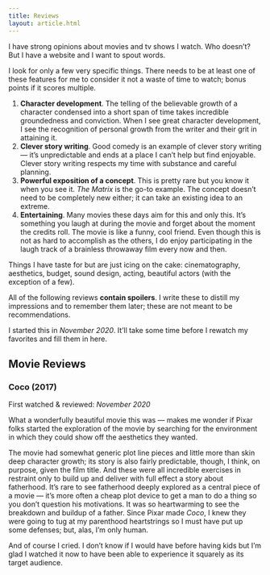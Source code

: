 ```yaml
---
title: Reviews
layout: article.html
---
```


I have strong opinions about movies and tv shows I watch. Who doesn’t? But I have a website and I want to spout words.

I look for only a few very specific things. There needs to be at least one of these features for me to consider it not a waste of time to watch; bonus points if it scores multiple.

1. **Character development**. The telling of the believable growth of a character condensed into a short span of time takes incredible groundedness and conviction. When I see great character development, I see the recognition of personal growth from the writer and their grit in attaining it.
2. **Clever story writing**. Good comedy is an example of clever story writing — it’s unpredictable and ends at a place I can’t help but find enjoyable. Clever story writing respects my time with substance and careful planning.
3. **Powerful exposition of a concept**. This is pretty rare but you know it when you see it. _The Matrix_ is the go-to example. The concept doesn’t need to be completely new either; it can take an existing idea to an extreme.
4. **Entertaining**. Many movies these days aim for this and only this. It’s something you laugh at during the movie and forget about the moment the credits roll. The movie is like a funny, cool friend. Even though this is not as hard to accomplish as the others, I do enjoy participating in the laugh track of a brainless throwaway film every now and then.

Things I have taste for but are just icing on the cake: cinematography, aesthetics, budget, sound design, acting, beautiful actors (with the exception of a few).

All of the following reviews **contain spoilers**. I write these to distill my impressions and to remember them later; these are not meant to be recommendations.

I started this in _November 2020_. It’ll take some time before I rewatch my favorites and fill them in here.


## Movie Reviews
### Coco (2017)
First watched & reviewed: _November 2020_

What a wonderfully beautiful movie this was — makes me wonder if Pixar folks started the exploration of the movie by searching for the environment in which they could show off the aesthetics they wanted.

The movie had somewhat generic plot line pieces and little more than skin deep character growth; its story is also fairly predictable, though, I think, on purpose, given the film title. And these were all incredible exercises in restraint only to build up and deliver with full effect a story about fatherhood. It’s rare to see fatherhood deeply explored as a central piece of a movie — it’s more often a cheap plot device to get a man to do a thing so you don’t question his motivations. It was so heartwarming to see the breakdown and buildup of a father. Since Pixar made _Coco_, I knew they were going to tug at my parenthood heartstrings so I must have put up some defenses; but, alas, I’m only human.

And of course I cried. I don’t know if I would have before having kids but I’m glad I watched it now to have been able to experience it squarely as its target audience.
